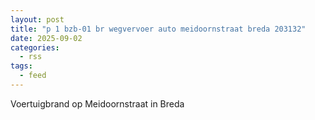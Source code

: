 ```yaml
---
layout: post
title: "p 1 bzb-01 br wegvervoer auto meidoornstraat breda 203132"
date: 2025-09-02
categories: 
  - rss
tags: 
  - feed
---
```


Voertuigbrand op Meidoornstraat in Breda
